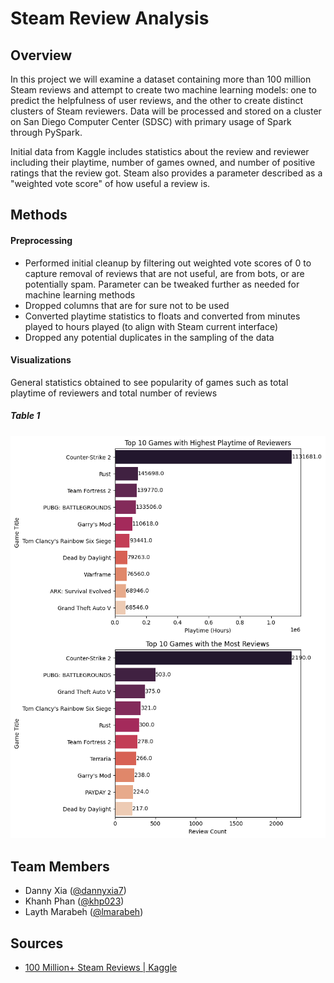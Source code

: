# Steam Review Analysis

## Overview

In this project we will examine a dataset containing more than 100 million Steam reviews and attempt to create two machine learning models: one to predict the helpfulness of user reviews, and the other to create distinct clusters of Steam reviewers. Data will be processed and stored on a cluster on San Diego Computer Center (SDSC) with primary usage of Spark through PySpark. 

Initial data from Kaggle includes statistics about the review and reviewer including their playtime, number of games owned, and number of positive ratings that the review got. Steam also provides a parameter described as a "weighted vote score" of how useful a review is. 

## Methods

#### Preprocessing
* Performed initial cleanup by filtering out weighted vote scores of 0 to capture removal of reviews that are not useful, are from bots, or are potentially spam. Parameter can be tweaked further as needed for machine learning methods
* Dropped columns that are for sure not to be used
* Converted playtime statistics to floats and converted from minutes played to hours played (to align with Steam current interface)
* Dropped any potential duplicates in the sampling of the data

#### Visualizations

General statistics obtained to see popularity of games such as total playtime of reviewers and total number of reviews
##### Table 1
![Table 1](/resources/screenshots/top10gamesReviewStatistics_SAMPLEDDATA.png)

## Team Members
* Danny Xia ([@dannyxia7](https://github.com/dannyxia7))
* Khanh Phan ([@khp023](https://github.com/khp023))
* Layth Marabeh ([@lmarabeh](https://github.com/lmarabeh))

## Sources
* [100 Million+ Steam Reviews | Kaggle](https://www.kaggle.com/datasets/kieranpoc/steam-reviews/data)
